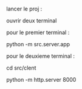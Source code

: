 lancer le proj : 

ouvrir deux terminal

pour le premier terminal :

python -m src.server.app 


pour le deuxieme terminal :

cd src/clent

python -m http.server 8000

